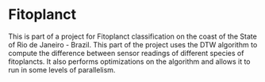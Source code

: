 # Fitoplanct

This is part of a project for Fitoplanct classification on the coast of the State of Rio de Janeiro - Brazil.
This part of the project uses the DTW algorithm to compute the difference between sensor readings of different species of fitoplancts. It also performs optimizations on the algorithm and allows it to run in some levels of parallelism.
